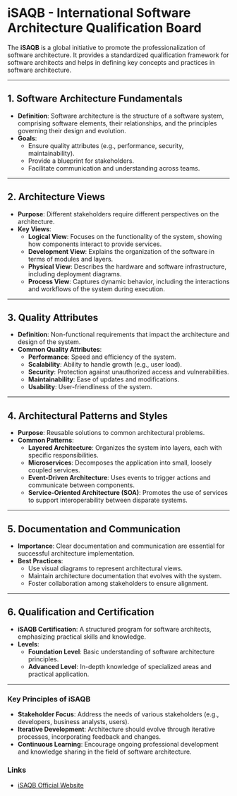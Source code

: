 # iSAQB - International Software Architecture Qualification Board

The **iSAQB** is a global initiative to promote the professionalization of software architecture. It provides a standardized qualification framework for software architects and helps in defining key concepts and practices in software architecture.

---

## 1. Software Architecture Fundamentals
- **Definition**: Software architecture is the structure of a software system, comprising software elements, their relationships, and the principles governing their design and evolution.
- **Goals**:
    - Ensure quality attributes (e.g., performance, security, maintainability).
    - Provide a blueprint for stakeholders.
    - Facilitate communication and understanding across teams.

---

## 2. Architecture Views
- **Purpose**: Different stakeholders require different perspectives on the architecture.
- **Key Views**:
    - **Logical View**: Focuses on the functionality of the system, showing how components interact to provide services.
    - **Development View**: Explains the organization of the software in terms of modules and layers.
    - **Physical View**: Describes the hardware and software infrastructure, including deployment diagrams.
    - **Process View**: Captures dynamic behavior, including the interactions and workflows of the system during execution.

---

## 3. Quality Attributes
- **Definition**: Non-functional requirements that impact the architecture and design of the system.
- **Common Quality Attributes**:
    - **Performance**: Speed and efficiency of the system.
    - **Scalability**: Ability to handle growth (e.g., user load).
    - **Security**: Protection against unauthorized access and vulnerabilities.
    - **Maintainability**: Ease of updates and modifications.
    - **Usability**: User-friendliness of the system.

---

## 4. Architectural Patterns and Styles
- **Purpose**: Reusable solutions to common architectural problems.
- **Common Patterns**:
    - **Layered Architecture**: Organizes the system into layers, each with specific responsibilities.
    - **Microservices**: Decomposes the application into small, loosely coupled services.
    - **Event-Driven Architecture**: Uses events to trigger actions and communicate between components.
    - **Service-Oriented Architecture (SOA)**: Promotes the use of services to support interoperability between disparate systems.

---

## 5. Documentation and Communication
- **Importance**: Clear documentation and communication are essential for successful architecture implementation.
- **Best Practices**:
    - Use visual diagrams to represent architectural views.
    - Maintain architecture documentation that evolves with the system.
    - Foster collaboration among stakeholders to ensure alignment.

---

## 6. Qualification and Certification
- **iSAQB Certification**: A structured program for software architects, emphasizing practical skills and knowledge.
- **Levels**:
    - **Foundation Level**: Basic understanding of software architecture principles.
    - **Advanced Level**: In-depth knowledge of specialized areas and practical application.

---

### Key Principles of iSAQB
- **Stakeholder Focus**: Address the needs of various stakeholders (e.g., developers, business analysts, users).
- **Iterative Development**: Architecture should evolve through iterative processes, incorporating feedback and changes.
- **Continuous Learning**: Encourage ongoing professional development and knowledge sharing in the field of software architecture.

### Links
- [iSAQB Official Website](https://www.isaqb.org/)
